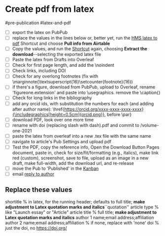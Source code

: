 # Create pdf from latex

#pre-publication #latex-and-pdf

- [ ] export the latex on PubPub
- [ ] replace the values in the lines below or, better yet, run the [HMS latex to pdf](shortcuts://run-shortcut?name=HMS%20latex%20to%20pdf) Shortcut and choose **Pull info from Airtable**
- [ ] Copy the values, and run the [Shortcut](shortcuts://run-shortcut?name=HMS%20latex%20to%20pdf) again, choosing **Extract the download**--selecting the exported latex file
- [ ] Paste the latex from Drafts into Overleaf
- [ ] Check for first page length, and add the \noindent
- [ ] Check links, including DOI
- [ ] Check for any overlong footnotes (fix with \marginnote{\textsuperscript{16}\setcounter{footnote}{16})
- [ ] if there's a figure, download from PubPub, upload to Overleaf, rename 'figureone.extension' and paste into \usegraphics. remove the \caption{}
- [ ] Check for long links in the bibliography
- [ ] add any orcid ids, with substitution the numbers for each (and adding after author name): \href{https://orcid.org/xxxx-xxxx-xxxx-xxxx}{\includegraphics[height=0.5cm]{orcid.png}}, before \par}
- [ ] download PDF, look over one more time
- [ ] rename with doi (replacing slash with dash).pdf and commit to /volume-one-2021
- [ ] paste the latex from overleaf into a new .tex file with the same name
- [ ] navigate to article's Pub Settings and upload pdf
- [ ] Test the PDF, copy the reference info, Open the Download Button Pages document, paste in, check for size/fit/formatting (e.g., italics), make link red (custom), screenshot, save to file, upload as an image in a new draft, make full-width, add the download url, and re-release
- [ ] move the Pub to 'Published' in the [Kanban](x-icabmobile://x-callback-url/open?url=https://airtable.com/appXhmKzo4WMgQJnn/tblkbjPK1lfVmbzhY/viwXhseji8rljOBvU?blocks=hide)
- [ ] email [reply to author](shortcuts://run-shortcut?name=Email%20article%20published)

## Replace these values

shortitle % in latex, for the running header; defaults to full title; **make adjustment to Latex quotation marks and italics**``quotation''
article type % like "Launch essay" or "Article"
article title % full title; **make adjustment to Latex quotation marks and italics**
author 1 name;email address;affiliation
author 2 name;email address;affiliation % if none, replace with 'none'
doi % just the doi, no https://doi.org/